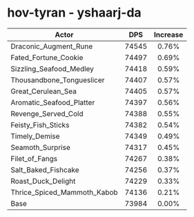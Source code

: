 # hov-tyran - yshaarj-da
| Actor | DPS | Increase |
|---|:---:|:---:|
|Draconic_Augment_Rune|74545|0.76%|
|Fated_Fortune_Cookie|74497|0.69%|
|Sizzling_Seafood_Medley|74418|0.59%|
|Thousandbone_Tongueslicer|74407|0.57%|
|Great_Cerulean_Sea|74405|0.57%|
|Aromatic_Seafood_Platter|74397|0.56%|
|Revenge_Served_Cold|74388|0.55%|
|Feisty_Fish_Sticks|74382|0.54%|
|Timely_Demise|74349|0.49%|
|Seamoth_Surprise|74317|0.45%|
|Filet_of_Fangs|74267|0.38%|
|Salt_Baked_Fishcake|74256|0.37%|
|Roast_Duck_Delight|74229|0.33%|
|Thrice_Spiced_Mammoth_Kabob|74136|0.21%|
|Base|73984|0.00%|
